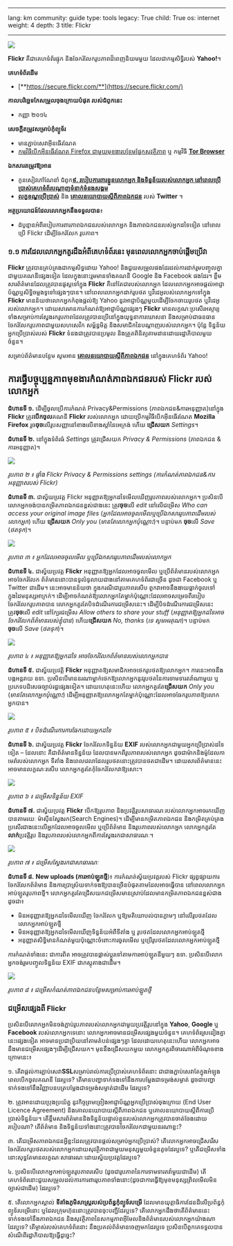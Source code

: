 

---

lang: km
community: guide
type: tools
legacy: True
child: True
os: internet
weight: 4
depth: 3
title: Flickr

---

![](/sbox/screen/flickr-en/00.png)

**Flickr** គឺជាគេហទំព័រផ្ទុក និងចែករំលែករូបភាពដ៏ពេញនិយមមួយ ដែលជាកម្មសិទ្ធិរបស់ **Yahoo!**។

**គេហទំព័រដើម**

* [**https://secure.flickr.com/**](https://secure.flickr.com/)

**កាលបរិច្ឆេទកែសម្រួលចុងក្រោយបំផុត របស់ជំពូកនេះ**

* កញ្ញា ២០១៤

**សេចក្តីតម្រូវសម្រាប់កុំព្យូទ័រ**

- មានភ្ជាប់សេវាអ៊ីនធើរណែត
- [កម្មវិធីបើកអ៊ីនធើរណែត Firefox ជាមួយមុខងារបន្ថែមផ្នែកសុវត្ថិភាព](/km/firefox_main) ឬ កម្មវិធី [**Tor Browser**](/km/tor_main)

**ឯកសារតម្រូវឱ្យអាន**

- កូនសៀវភៅណែនាំ ជំពូក[**៩. របៀបការពារខ្លួនលោកអ្នក និងទិន្នន័យរបស់លោកអ្នក នៅពេលប្រើប្រាស់គេហទំព័របណ្តាញទំនាក់ទំនងសង្គម**](/chapter-9)
- [**លក្ខខណ្ឌប្រើប្រាស់**](https://www.twitter.com/tos) និង [**គោលនយោបាយស្តីពីភាពឯកជន**](https://www.twitter.com/privacy/) របស់ **Twitter** ។

**អត្ថប្រយោជន៍ដែលលោកអ្នកនឹងទទួលបាន**៖ 

- ដំបូន្មានអំពីរបៀបការពារភាពឯកជនរបស់លោកអ្នក និងភាពឯកជនរបស់អ្នកដទៃទៀត នៅពេលប្រើ Flickr ដើម្បីចែករំលែក រូបភាព។

### ១.១ ការដែលលោកអ្នកគួរដឹងអំពីគេហទំព័រនេះ មុនពេលលោកអ្នកចាប់ផ្តើមប្រើវា ###

**Flickr** ត្រូវបានគ្រប់គ្រងជាកម្មសិទ្ធដោយ Yahoo! និងជួយសម្រួលផងដែរដល់ការដាក់រួមបញ្ចូលគ្នាជាមួយគណនីផ្សេងទៀត ដែលក្នុងនោះរួមមានទាំងគណនី Google និង Facebook ផងដែរ។ ខ្លឹមសារព័ត៌មានដែលត្រូវបានផូស្តទៅក្នុង **Flickr** គឺនៅតែជារបស់លោកអ្នក ដែលលោកអ្នកអាចផ្តល់អាជ្ញាប័ណ្ណឬសិទ្ធិចម្លងទូទៅផ្សេងៗបាន។ នៅពេលលោកអ្នកដាក់រូបថត ឬវីដេអូរបស់លោកអ្នកទៅក្នុង **Flickr** មានន័យថាលោកអ្នកកំពុងផ្តល់ឱ្យ Yahoo នូវអាជ្ញាប័ណ្ណមួយដើម្បីចែកចាយរូបថត ឬវីដេអូរបស់លោកអ្នក។ ដោយសារមានការកំណត់ឱ្យអាជ្ញាប័ណ្ណផ្សេងៗ  **Flickr** មានលក្ខណៈប្រសើរអស្ចារ្យ ទាំងសម្រាប់ការស្វែងរករូបភាពដែលត្រូវបានប្រើនៅក្នុងយុទ្ធនាការឃោសនា និងសម្រាប់ជាធនធានចែករំលែករូបភាពជាមួយសហសេវិក សម្ព័ន្ធមិត្ត និងសមាជិកនៃបណ្តាញរបស់លោកអ្នក។ ប៉ុន្តែ ទិន្នន័យអ្នកប្រើប្រាស់របស់ **Flickr** ទំនងជាត្រូវបានប្រមូល និងត្រួតពិនិត្យតាមដានដោយរដ្ឋាភិបាលមួយចំនួន។

សម្រាប់ព័ត៌មានបន្ថែម សូមអាន [**គោលនយោបាយស្តីពីភាពឯកជន**](http://privacy.yahoo.com) នៅក្នុងគេហទំព័រ Yahoo!

## ការធ្វើបច្ចុប្បន្នភាពមុខងារកំណត់ភាពឯកជនរបស់ Flickr របស់លោកអ្នក ##

**ជំហានទី ១.** ដើម្បីចូលប្រើការកំណត់ Privacy&Permissions (ភាពឯកជន&ការអនុញ្ញាត)នៅក្នុង **Flickr**  ត្រូវ**បើកចូល**គណនី **Flickr** របស់លោកអ្នក ដោយប្រើកម្មវិធីបើកអ៊ីនធើរណែត **Mozilla Firefox**  រួច**ចុច**លើរូបសញ្ញានៅខាងលើខាងស្តាំនៃអេក្រង់ ហើយ **ជ្រើសយក** *Settings*។ 

**ជំហានទី ២.** នៅក្នុងទំព័រធំ *Settings* ត្រូវជ្រើសយក *Privacy & Permissions* (ភាពឯកជន & ការអនុញ្ញាត)។

![](/sbox/screen/flickr-en/02.png)

*រូបភាព ២ ៖ ផ្ទាំង Flickr Privacy & Permissions settings (ការកំណត់ភាពឯកជន&ការអនុញ្ញាតរបស់ Flickr)*

**ជំហានទី ៣.** ជាស្វ័យប្រវត្ត Flickr អនុញ្ញាតឱ្យអ្នកដទៃមើលឃើញរូបភាពរបស់លោកអ្នក។ ប្រសិនបើលោកអ្នកចង់បានកម្រិតភាពឯកជនខ្ពស់ជាងនេះ ត្រូវ**ចុច**លើ *edit* នៅលើជម្រើស *Who can access your original image files* (*អ្នកដែលអាចចូលមើលឬប្រើឯកសាររូបភាពដើមរបស់លោកអ្នក*) ហើយ **ជ្រើសយក** *Only you* (*មានតែលោកអ្នកប៉ុណ្ណោះ*)។ បន្ទាប់មក **ចុច**លើ *Save* (*ថតទុក*)។

![](/sbox/screen/flickr-en/03.png)

*រូបភាព ៣ ៖ អ្នកដែលអាចចូលមើល ឬប្រើឯកសាររូបភាពដើមរបស់លោកអ្នក*

**ជំហានទី ៤.** ជាស្វ័យប្រវត្ត  **Flickr** អនុញ្ញាតឱ្យអ្នកដែលអាចចូលមើល ឬប្រើព័ត៌មានរបស់លោកអ្នក អាចចែករំលែក    ព័ត៌មាននោះបានទូលំទូលាយជាងនៅតាមគេហទំព័រជាច្រើន ដូចជា Facebook ឬ Twitter ជាដើម។ នេះអាចមានន័យថា ក្នុងករណីជារូបភាពរសើប ពួកវាអាចនឹងងាយធ្លាក់ចូលទៅក្នុងដៃមនុស្សអាក្រក់។ ដើម្បីអាចកំណត់ឱ្យលោកអ្នកតែម្នាក់ប៉ុណ្ណោះដែលអាចសម្រេចពីរបៀបចែករំលែករូបភាពបាន លោកអ្នកគួរតែបិទដំណើរការជម្រើសនេះ។ ដើម្បីបិទដំណើរការជម្រើសនេះ ត្រូវ**ចុច**លើ *edit* នៅក្បែរជម្រើស *Allow others to share your stuff* (*អនុញ្ញាតឱ្យអ្នកដទៃអាចចែករំលែកព័ត៌មានរបស់ខ្ញុំបាន*) ហើយ**ជ្រើសយក** *No, thanks* (*ទេ សូមអរគុណ*)។ បន្ទាប់មក **ចុច**លើ *Save* (*ថតទុក*)។

![](/sbox/screen/flickr-en/04.png)

*រូបភាព ៤ ៖ អនុញ្ញាតឱ្យអ្នកដទៃ អាចចែករំលែកព័ត៌មានរបស់លោកអ្នកបាន*

**ជំហានទី ៥.** ជាស្វ័យប្រវត្តិ **Flickr** អនុញ្ញាតឱ្យសមាជិកអាចថេករូបថតឱ្យលោកអ្នក។ ការនេះអាចនឹងបង្កអន្តរាយ ឧទា. ប្រសិនបើមាននរណាម្នាក់ថេកឱ្យលោកអ្នកនូវរូបថតនៃការទាមទារតវ៉ាណាមួយ ឬប្រភេទបដិសេធច្បាប់រដ្ឋផ្សេងទៀត។ ដោយហេតុនេះហើយ លោកអ្នកគួរតែ**ជ្រើសយក** *Only you* (*មានតែលោកអ្នកប៉ុណ្ណោះ*) ដើម្បីអនុញ្ញាតឱ្យលោកអ្នកតែម្នាក់ប៉ុណ្ណោះដែលអាចធែករូបភាពឱ្យលោកអ្នកបាន។

![](/sbox/screen/flickr-en/05.png)

*រូបភាព ៥ ៖ បិទដំណើរការការធែកដោយអ្នកដទៃ*

**ជំហានទី ៦.** ជាស្វ័យប្រវត្ត  **Flickr** ចែករំលែកទិន្នន័យ **EXIF** របស់លោកអ្នកជាមួយអ្នកប្រើប្រាស់ដទៃទៀត – ដែលនោះ គឺជាព័ត៌មានទិន្នន័យ ដែលបានមកពីរូបភាពរបស់លោកអ្នក ដូចជាម៉ាកនិងម៉ូដែលកាមេរ៉ារបស់លោកអ្នក ទីតាំង និងពេលវេលាដែលរូបថតនោះត្រូវបានថតជាដើម។ ដោយសារព័ត៌មាននេះអាចមានលក្ខណៈរសើប លោកអ្នកគួរតែកុំចែករំលែកវាឱ្យសោះ។

![](/sbox/screen/flickr-en/06.png) 

*រូបភាព ៦ ៖ ជម្រើសទិន្នន័យ EXIF*

**ជំហានទី ៧.** ជាស្វ័យប្រវត្ត  **Flickr** បើកឱ្យរូបភាព និងប្រវត្តិរូបសាធារណៈរបស់លោកអ្នកអាចរកឃើញបានតាមរយៈ     ម៉ាស៊ីនស្វែងរក(Search Engines)។ ដើម្បីមានកម្រិតភាពឯកជន និងកម្រិតគ្រប់គ្រងប្រសើរជាងនេះលើអ្នកដែលអាចចូលមើល ឬប្រើព័ត៌មាន និងរូបភាពរបស់លោកអ្នក លោកអ្នកគួរតែ**លាក់**ប្រវត្តិរូប និងរូបភាពរបស់លោកអ្នកពីការស្វែងរកជាសាធារណៈ។

![](/sbox/screen/flickr-en/07b.png) 

*រូបភាព ៧ ៖ ជម្រើសស្វែងរកជាសាធារណៈ*

**ជំហានទី ៨.** **New uploads (ការអាប់ឡូតថ្មី**)៖ ការកំណត់ស្វ័យប្រវត្តរបស់ Flickr ផ្សព្វផ្សាយការចែករំលែកព័ត៌មាន និងការប្រាស្រ័យទាក់ទងឱ្យបានច្រើនបំផុតតាមដែលអាចធ្វើបាន នៅពេលលោកអ្នកអាប់ឡូតរូបភាពថ្មី។ លោកអ្នកគួរតែជ្រើសយកជម្រើសមានស្រាប់ដែលមានកម្រិតភាពឯកជនខ្ពស់ជាង ដូចជា៖

*  មិនអនុញ្ញាតឱ្យអ្នកដទៃមើលឃើញ ចែករំលែក ឬឱ្យមតិយោបល់បានភ្លាមៗ នៅលើរូបថតដែលលោកអ្នកអាប់ឡូតថ្មី
*  មិនអនុញ្ញាតឱ្យអ្នកដទៃមើលឃើញទិន្នន័យអំពីទីតាំង ឬ រូបថតដែលលោកអ្នកអាប់ឡូតថ្មី
*  អនុញ្ញាតសិទ្ធិមានកំណត់មួយប៉ុណ្ណោះចំពោះការចូលមើល ឬប្រើរូបថតដែលលោកអ្នកអាប់ឡូតថ្មី

ការកំណត់ទាំងនេះ ជាការពិត អាចត្រូវបានផ្លាស់ប្តូរទៅតាមការអាប់ឡូតនីមួយៗ ឧទា. ប្រសិនបើលោកអ្នកចង់រួមបញ្ចូលទិន្នន័យ EXIF ជាភស្តុតាងជាដើម។

![](/sbox/screen/flickr-en/08b.png)

*រូបភាព ៨ ៖ ជម្រើសកំណត់ភាពឯកជនបន្ថែមសម្រាប់ការអាប់ឡូតថ្មី*


### ជម្រើសផ្សេងពី Flickr ### 
ប្រសិនបើលោកអ្នកមិនចង់ភ្ជាប់រូបភាពរបស់លោកអ្នកជាមួយប្រវត្តិរូបនៅក្នុង **Yahoo**, **Google** ឬ **Facebook** របស់លោកអ្នកទេនោះ លោកអ្នកអាចមានជម្រើសផ្សេងមួយចំនួន។ គេហទំព័រស្រដៀងគ្នានេះផ្សេងទៀត អាចមានប្រជាប្រិយនៅតាមតំបន់ផ្សេងៗគ្នា ដែលដោយហេតុនេះហើយ លោកអ្នកអាចនឹងមានជម្រើសផ្សេងៗដើម្បីជ្រើសយក។ មុននឹងជ្រើសយកមួយ លោកអ្នកគួរពិចារណាអំពីចំណុចខាងក្រោមនេះ៖

១. តើវាផ្តល់ការភ្ជាប់សេវា**SSL**សម្រាប់រាល់ការប្រើប្រាស់គេហទំព័រនោះ ជាជាងភ្ជាប់សេវាតែក្នុងអំឡុងពេលបើកចូលគណនី ដែរឬទេ? តើមានបញ្ហាទាក់ទងទៅនឹងការបម្លែងជាទម្រង់សម្ងាត់ ដូចជាបញ្ហាទាក់ទងទៅនឹងវិញ្ញាបនបត្របម្លែងជាទម្រង់សម្ងាត់ជាដើម ដែរឬទេ?

២. ត្រូវអានដោយប្រុងប្រយ័ត្ន នូវកិច្ចព្រមព្រៀងអាជ្ញាប័ណ្ណអ្នកប្រើប្រាស់ចុងក្រោយ (End User Licence Agreement)  និងគោលនយោបាយស្តីពីភាពឯកជន ឬគោលនយោបាយស្តីពីការប្រើប្រាស់ទិន្នន័យ។ តើខ្លឹមសារព័ត៌មាននិងទិន្នន័យផ្ទាល់ខ្លួនរបស់លោកអ្នកត្រូវបានចាត់ចែងដោយរបៀបណា? តើព័ត៌មាន និងទិន្នន័យទាំងនោះត្រូវបានចែករំលែកជាមួយនរណាខ្លះ?

៣. តើជម្រើសភាពឯកជនអ្វីខ្លះដែលត្រូវបានផ្តល់សម្រាប់អ្នកប្រើប្រាស់? តើលោកអ្នកអាចជ្រើសរើសចែករំលែករូបថតរបស់លោកអ្នកដោយសុវត្ថិភាពជាមួយមនុស្សមួយចំនួនតូចដែរឬទេ? ឬតើជម្រើសទាំងនោះសុទ្ធតែមានលក្ខណៈសាធារណៈដោយស្វ័យប្រវត្តដែរឬទេ?

៤. ប្រសិនបើលោកអ្នកអាប់ឡូតរូបភាពរសើប (ដូចជារូបភាពនៃការទាមទារតវ៉ាមួយជាដើម) តើគេហទំព័រនោះជួយសម្រួលដល់ការការពាររូបភាពទាំងនោះ(ដូចជាការធ្វើឱ្យមុខមនុស្សព្រិលមើលមិនច្បាស់ជាដើម) ដែរឬទេ?

៥. តើលោកអ្នកស្គាល់ **ទីតាំងភូមិសាស្ត្ររបស់ប្រព័ន្ធកុំព្យូទ័របម្រើ** ដែលមានយុត្តាធិការដែនដីលើប្រព័ន្ធកុំព្យូទ័របម្រើនោះ ឬដែលក្រុមហ៊ុននោះត្រូវបានចុះបញ្ជីដែរឬទេ? តើលោកអ្នកដឹងថាតើព័ត៌មាននេះទាក់ទងទៅនឹងភាពឯកជន និងសុវត្ថិភាពនៃសកម្មភាពអ៊ីមែលនិងព័ត៌មានរបស់លោកអ្នកយ៉ាងណាដែរឬទេ? តើម្ចាស់របស់គេហទំព័រនោះ នឹងប្រគល់ព័ត៌មានចេញមកដែរឬទេ ប្រសិនបើពួកគេទទួលបានសំណើពីរដ្ឋាភិបាលឱ្យធ្វើដូច្នេះ?


